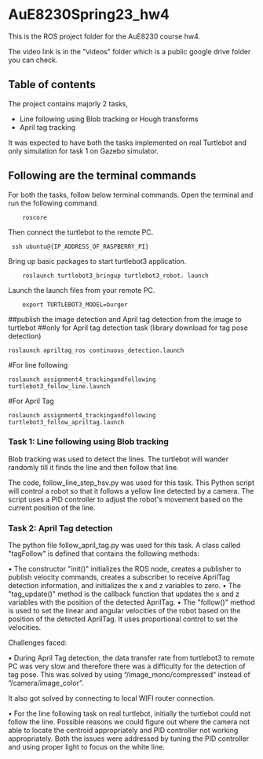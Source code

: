# AuE8230Spring23_hw4
This is the ROS project folder for the AuE8230 course hw4. 

The video link is in the "videos" folder which is a public google drive folder you can check.

## Table of contents
The project contains majorly 2 tasks, 
- Line following using Blob tracking or Hough transforms
- April tag tracking

It was expected to have both the tasks implemented on real Turtlebot and only simulation for task 1 on Gazebo simulator.

## Following are the terminal commands
For both the tasks, follow below terminal commands. Open the terminal and run the following command.
```Linux
 	roscore
```
Then connect the turtlebot to the remote PC. 
```Linux
 ssh ubuntu@{IP_ADDRESS_OF_RASPBERRY_PI}
```

Bring up basic packages to start turtlebot3 application.
```Linux
 	roslaunch turtlebot3_bringup turtlebot3_robot. launch
```

Launch the launch files from your remote PC.
```Linux
 	export TURTLEBOT3_MODEL=burger
```

##publish the image detection and April tag detection from the image to turtlebot
##only for April tag detection task (library download for tag pose detection)
```Linux
roslaunch apriltag_ros continuous_detection.launch
```

#For line following
```Linux
roslaunch assignment4_trackingandfollowing turtlebot3_follow_line.launch
```

#For April Tag
```Linux
roslaunch assignment4_trackingandfollowing turtlebot3_follow_apriltag.launch
```


### Task 1: Line following using Blob tracking
Blob tracking was used to detect the lines. The turtlebot will wander randomly till it finds the line and then follow that line.

The code, follow_line_step_hsv.py was used for this task. This Python script will control a robot so that it follows a yellow line detected by a camera. The script uses a PID controller to adjust the robot's movement based on the current position of the line.

### Task 2: April Tag detection
The python file follow_april_tag.py was used for this task. A class called "tagFollow" is defined that contains the following methods:

•	The constructor "init()" initializes the ROS node, creates a publisher to publish velocity commands, creates a subscriber to receive AprilTag detection information, and initializes the x and z variables to zero.
•	The "tag_update()" method is the callback function that updates the x and z variables with the position of the detected AprilTag.
•	The "follow()" method is used to set the linear and angular velocities of the robot based on the position of the detected AprilTag. It uses proportional control to set the velocities.

Challenges faced:

•	During April Tag detection, the data transfer rate from turtlebot3 to remote PC was very slow and therefore there was a difficulty for the detection of tag pose. This was solved by using “/image_mono/compressed" instead of “/camera/image_color”.

It also got solved by connecting to local WIFI router connection.

•	For the line following task on real turtlebot, initially the turtlebot could not follow the line. Possible reasons we could figure out where the camera not able to locate the centroid appropriately and PID controller not working appropriately. Both the issues were addressed by tuning the PID controller and using proper light to focus on the white line.
